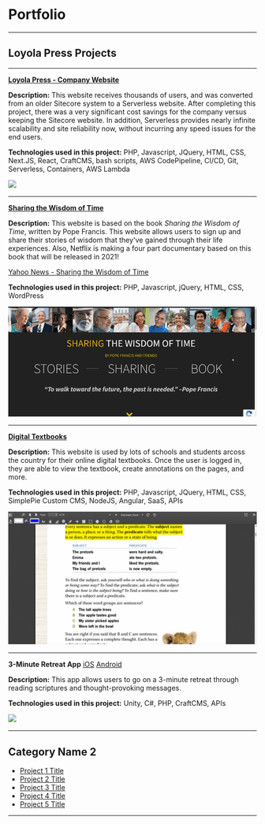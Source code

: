 # Portfolio

---

## Loyola Press Projects
---

**[Loyola Press - Company Website](https://www.loyolapress.com/)**

**Description:** 
This website receives thousands of users, and was converted from an older Sitecore system to a Serverless website. After completing this project, there was a very significant cost savings for the company versus keeping the Sitecore website. In addition, Serverless provides nearly infinite scalability and site reliability now, without incurring any speed issues for the end users.

**Technologies used in this project:** PHP, Javascript, JQuery, HTML, CSS, Next.JS, React, CraftCMS, bash scripts, AWS CodePipeline, CI/CD, Git, Serverless, Containers, AWS Lambda

[<img src="images/website-loyolapress-2.gif?raw=true"/>](https://www.loyolapress.com/)

---
**[Sharing the Wisdom of Time](https://sharingwisdomoftime.com/)**

**Description:** 
This website is based on the book *Sharing the Wisdom of Time*, written by Pope Francis. This website allows users to sign up and share their stories of wisdom that they've gained through their life experiences. Also, Netflix is making a four part documentary based on this book that will be released in 2021!

[Yahoo News - Sharing the Wisdom of Time](https://news.yahoo.com/pope-francis-book-sharing-wisdom-110017389.html)

**Technologies used in this project:** PHP, Javascript, jQuery, HTML, CSS, WordPress

[<img src="images/website-swot.gif?raw=true"/>](https://sharingwisdomoftime.com/)

---
**[Digital Textbooks](https://digital.loyolapress.com/)**

**Description:** 
This website is used by lots of schools and students arcoss the country for their online digital textbooks. Once the user is logged in, they are able to view the textbook, create annotations on the pages, and more. 

**Technologies used in this project:** PHP, Javascript, JQuery, HTML, CSS, SimplePie Custom CMS, NodeJS, Angular, SaaS, APIs

[<img src="images/website-digitaltextbooks-lp.gif?raw=true"/>](https://digital.loyolapress.com/)

---
**3-Minute Retreat App**
[iOS](https://apps.apple.com/us/app/3-minute-retreat/id323368405)
[Android](https://play.google.com/store/apps/details?id=com.ThreeMinuteRetreat&hl=en_US&gl=US)

**Description:** 
This app allows users to go on a 3-minute retreat through reading scriptures and thought-provoking messages. 

**Technologies used in this project:** Unity, C#, PHP, CraftCMS, APIs

<img src="images/qpp-3mr.gif?raw=true"/>

---

## Category Name 2

- [Project 1 Title](http://example.com/)
- [Project 2 Title](http://example.com/)
- [Project 3 Title](http://example.com/)
- [Project 4 Title](http://example.com/)
- [Project 5 Title](http://example.com/)

---





